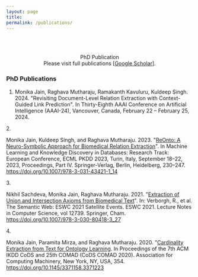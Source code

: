 ```yaml
---
layout: page
title: 
permalink: /publications/
---
```

<br />
<br />
<p align="center">
PhD Publication<br/>
Please visit full publications [<a href = "https://scholar.google.com/citations?user=lRf7z-oAAAAJ&hl=en">Google Scholar</a>].
</p>


### PhD Publications
1. <p> Monika Jain, Raghava Mutharaju, Ramakanth Kavuluru, Kuldeep Singh. 2024. "Revisiting Document-Level Relation Extraction with Context-Guided Link Prediction". In Thirty-Eighth AAAI Conference on Artificial Intelligence (AAAI-24), Vancouver, Canada, February 22 – February 25, 2024.</p>
2.<p> Monika Jain, Kuldeep Singh, and Raghava Mutharaju. 2023. "[ReOnto: A Neuro-Symbolic Approach for&nbsp;Biomedical Relation Extraction](https://dl.acm.org/doi/abs/10.1007/978-3-031-43421-1_14)". In Machine Learning and Knowledge Discovery in Databases: Research Track: European Conference, ECML PKDD 2023, Turin, Italy, September 18–22, 2023, Proceedings, Part IV. Springer-Verlag, Berlin, Heidelberg, 230–247. https://doi.org/10.1007/978-3-031-43421-1_14 </p>
3. <p> Nikhil Sachdeva, Monika Jain, Raghava Mutharaju. 2021. "[Extraction of Union and Intersection Axioms from Biomedical Text](https://openreview.net/pdf?id=uL5eaPThII2)". In: Verborgh, R., et al. The Semantic Web: ESWC 2021 Satellite Events. ESWC 2021. Lecture Notes in Computer Science, vol 12739. Springer, Cham. https://doi.org/10.1007/978-3-030-80418-3_27 </p>
4. <p> Monika Jain, Paramita Mirza, and Raghava Mutharaju. 2020. "[Cardinality Extraction from Text for Ontology Learning](https://dl.acm.org/doi/10.1145/3371158.3371223). In Proceedings of the 7th ACM IKDD CoDS and 25th COMAD (CoDS COMAD 2020). Association for Computing Machinery, New York, NY, USA, 354. https://doi.org/10.1145/3371158.3371223 </p>

